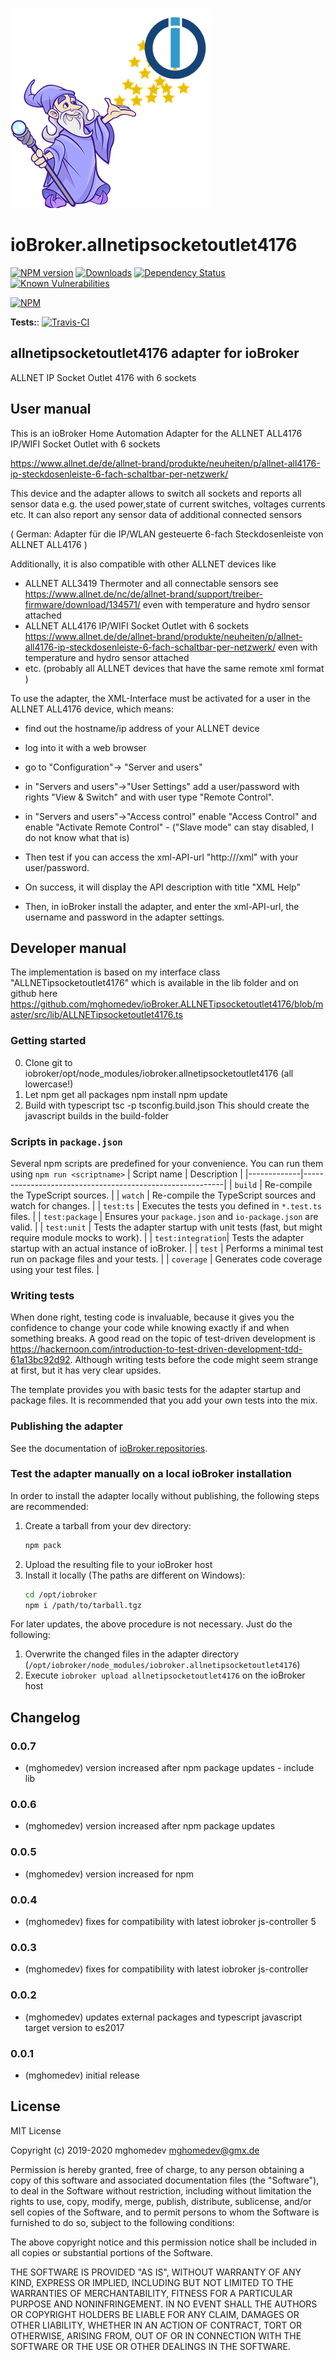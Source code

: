 ![Logo](admin/allnetipsocketoutlet4176.png)
# ioBroker.allnetipsocketoutlet4176

[![NPM version](http://img.shields.io/npm/v/iobroker.allnetipsocketoutlet4176.svg)](https://www.npmjs.com/package/iobroker.allnetipsocketoutlet4176)
[![Downloads](https://img.shields.io/npm/dm/iobroker.allnetipsocketoutlet4176.svg)](https://www.npmjs.com/package/iobroker.allnetipsocketoutlet4176)
[![Dependency Status](https://img.shields.io/david/mghomedev/iobroker.allnetipsocketoutlet4176.svg)](https://david-dm.org/mghomedev/iobroker.allnetipsocketoutlet4176)
[![Known Vulnerabilities](https://snyk.io/test/github/mghomedev/ioBroker.allnetipsocketoutlet4176/badge.svg)](https://snyk.io/test/github/mghomedev/ioBroker.allnetipsocketoutlet4176)

[![NPM](https://nodei.co/npm/iobroker.allnetipsocketoutlet4176.png?downloads=true)](https://nodei.co/npm/iobroker.allnetipsocketoutlet4176/)

**Tests:**: [![Travis-CI](http://img.shields.io/travis/mghomedev/ioBroker.allnetipsocketoutlet4176/master.svg)](https://travis-ci.org/mghomedev/ioBroker.allnetipsocketoutlet4176)

## allnetipsocketoutlet4176 adapter for ioBroker

ALLNET IP Socket Outlet 4176 with 6 sockets

## User manual 

This is an ioBroker Home Automation Adapter for the ALLNET ALL4176 IP/WIFI Socket Outlet with 6 sockets

https://www.allnet.de/de/allnet-brand/produkte/neuheiten/p/allnet-all4176-ip-steckdosenleiste-6-fach-schaltbar-per-netzwerk/

This device and the adapter allows to switch all sockets and reports all sensor data e.g. the used power,state of current switches, voltages currents etc. 
It can also report any sensor data of additional connected sensors

( German: Adapter für die IP/WLAN gesteuerte 6-fach Steckdosenleiste von ALLNET ALL4176 )

Additionally, it is also compatible with other ALLNET devices like 
* ALLNET  ALL3419 Thermoter and all connectable sensors see https://www.allnet.de/nc/de/allnet-brand/support/treiber-firmware/download/134571/ even with temperature and hydro sensor attached 
* ALLNET ALL4176 IP/WIFI Socket Outlet with 6 sockets https://www.allnet.de/de/allnet-brand/produkte/neuheiten/p/allnet-all4176-ip-steckdosenleiste-6-fach-schaltbar-per-netzwerk/ even with temperature and hydro sensor attached 
* etc. (probably all ALLNET devices that have the same remote xml format )


To use the adapter, the XML-Interface must be activated for a user in the ALLNET ALL4176 device, which means:
- find out the hostname/ip address of your ALLNET device
- log into it with a web browser
- go to "Configuration"-> "Server and users"
- in "Servers and users"->"User Settings"  add a user/password with rights "View & Switch" and with user type "Remote Control". 
- in "Servers and users"->"Access control" enable "Access Control" and enable "Activate Remote Control" - ("Slave mode" can stay disabled, I do not know what that is)

- Then test if you can access the xml-API-url "http://<hostname>/xml"  with your user/password. 
- On success, it will display the API description with title "XML Help"

- Then, in ioBroker install the adapter, and enter the xml-API-url, the username and password in the adapter settings. 

## Developer manual

The implementation is based on my interface class "ALLNETipsocketoutlet4176" which is available in the lib folder and on github here https://github.com/mghomedev/ioBroker.ALLNETipsocketoutlet4176/blob/master/src/lib/ALLNETipsocketoutlet4176.ts

### Getting started
0. Clone git to iobroker/opt/node_modules/iobroker.allnetipsocketoutlet4176   (all lowercase!)  
1. Let npm get all packages 
npm install
npm update
2. Build with typescript
tsc -p tsconfig.build.json
This should create the javascript builds in the build-folder

### Scripts in `package.json`
Several npm scripts are predefined for your convenience. You can run them using `npm run <scriptname>`
| Script name | Description                                              |
|-------------|----------------------------------------------------------|
| `build`    | Re-compile the TypeScript sources.                       |
| `watch`     | Re-compile the TypeScript sources and watch for changes. |
| `test:ts`   | Executes the tests you defined in `*.test.ts` files.     |
| `test:package`    | Ensures your `package.json` and `io-package.json` are valid. |
| `test:unit`       | Tests the adapter startup with unit tests (fast, but might require module mocks to work). |
| `test:integration`| Tests the adapter startup with an actual instance of ioBroker. |
| `test` | Performs a minimal test run on package files and your tests. |
| `coverage` | Generates code coverage using your test files. |

### Writing tests
When done right, testing code is invaluable, because it gives you the 
confidence to change your code while knowing exactly if and when 
something breaks. A good read on the topic of test-driven development 
is https://hackernoon.com/introduction-to-test-driven-development-tdd-61a13bc92d92. 
Although writing tests before the code might seem strange at first, but it has very 
clear upsides.

The template provides you with basic tests for the adapter startup and package files.
It is recommended that you add your own tests into the mix.

### Publishing the adapter
See the documentation of [ioBroker.repositories](https://github.com/ioBroker/ioBroker.repositories#requirements-for-adapter-to-get-added-to-the-latest-repository).

### Test the adapter manually on a local ioBroker installation
In order to install the adapter locally without publishing, the following steps are recommended:
1. Create a tarball from your dev directory:  
	```bash
	npm pack
	```
1. Upload the resulting file to your ioBroker host
1. Install it locally (The paths are different on Windows):
	```bash
	cd /opt/iobroker
	npm i /path/to/tarball.tgz
	```

For later updates, the above procedure is not necessary. Just do the following:
1. Overwrite the changed files in the adapter directory (`/opt/iobroker/node_modules/iobroker.allnetipsocketoutlet4176`)
1. Execute `iobroker upload allnetipsocketoutlet4176` on the ioBroker host

## Changelog

### 0.0.7
* (mghomedev) version increased after npm package updates - include lib

### 0.0.6
* (mghomedev) version increased after npm package updates

### 0.0.5
* (mghomedev) version increased for npm

### 0.0.4
* (mghomedev) fixes for compatibility with latest iobroker js-controller 5

### 0.0.3
* (mghomedev) fixes for compatibility with latest iobroker js-controller

### 0.0.2
* (mghomedev) updates external packages and typescript javascript target version to es2017 

### 0.0.1
* (mghomedev) initial release

## License
MIT License

Copyright (c) 2019-2020 mghomedev <mghomedev@gmx.de>

Permission is hereby granted, free of charge, to any person obtaining a copy
of this software and associated documentation files (the "Software"), to deal
in the Software without restriction, including without limitation the rights
to use, copy, modify, merge, publish, distribute, sublicense, and/or sell
copies of the Software, and to permit persons to whom the Software is
furnished to do so, subject to the following conditions:

The above copyright notice and this permission notice shall be included in all
copies or substantial portions of the Software.

THE SOFTWARE IS PROVIDED "AS IS", WITHOUT WARRANTY OF ANY KIND, EXPRESS OR
IMPLIED, INCLUDING BUT NOT LIMITED TO THE WARRANTIES OF MERCHANTABILITY,
FITNESS FOR A PARTICULAR PURPOSE AND NONINFRINGEMENT. IN NO EVENT SHALL THE
AUTHORS OR COPYRIGHT HOLDERS BE LIABLE FOR ANY CLAIM, DAMAGES OR OTHER
LIABILITY, WHETHER IN AN ACTION OF CONTRACT, TORT OR OTHERWISE, ARISING FROM,
OUT OF OR IN CONNECTION WITH THE SOFTWARE OR THE USE OR OTHER DEALINGS IN THE
SOFTWARE.